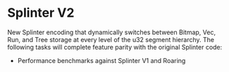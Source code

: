 # Splinter V2

New Splinter encoding that dynamically switches between Bitmap, Vec, Run, and Tree storage at every level of the u32 segment hierarchy. The following tasks will complete feature parity with the original Splinter code:

- Performance benchmarks against Splinter V1 and Roaring

